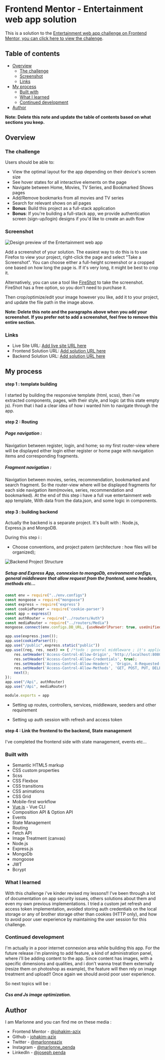 # Frontend Mentor - Entertainment web app solution

This is a solution to the [Entertainment web app challenge on Frontend Mentor, you can click here to view the chalenge](https://www.frontendmentor.io/challenges/entertainment-web-app-J-UhgAW1X). 

## Table of contents

- [Overview](#overview)
  - [The challenge](#the-challenge)
  - [Screenshot](#screenshot)
  - [Links](#links)
- [My process](#my-process)
  - [Built with](#built-with)
  - [What I learned](#what-i-learned)
  - [Continued development](#continued-development)
- [Author](#author)

**Note: Delete this note and update the table of contents based on what sections you keep.**

## Overview

### The challenge

Users should be able to:

- View the optimal layout for the app depending on their device's screen size
- See hover states for all interactive elements on the page
- Navigate between Home, Movies, TV Series, and Bookmarked Shows pages
- Add/Remove bookmarks from all movies and TV series
- Search for relevant shows on all pages
- **Bonus**: Build this project as a full-stack application
- **Bonus**: If you're building a full-stack app, we provide authentication screen (sign-up/login) designs if you'd like to create an auth flow

### Screenshot

![Design preview of the Entertainment web app](./src/assets/design/preview.jpg)

Add a screenshot of your solution. The easiest way to do this is to use Firefox to view your project, right-click the page and select "Take a Screenshot". You can choose either a full-height screenshot or a cropped one based on how long the page is. If it's very long, it might be best to crop it.

Alternatively, you can use a tool like [FireShot](https://getfireshot.com/) to take the screenshot. FireShot has a free option, so you don't need to purchase it. 

Then crop/optimize/edit your image however you like, add it to your project, and update the file path in the image above.

**Note: Delete this note and the paragraphs above when you add your screenshot. If you prefer not to add a screenshot, feel free to remove this entire section.**

### Links

- Live Site URL: [Add live site URL here](https://your-live-site-url.com)
- Frontend Solution URL: [Add solution URL here](https://your-solution-url.com)
- Backend Solution URL: [Add solution URL here](https://your-solution-url.com)

## My process
#### step 1 : template building
I started by building the responsive template (html, scss), then i've extracted components, pages, with their style, and logic (at this state empty js).
From that i had a clear idea of how i wanted him to navigate through the app.

#### step 2 : Routing
##### Page navigation : 
Navigation between register, login, and home; so my first router-view where will be displayed either login either register or home page with navigation items and corresponding fragments.

##### Fragment navigation :
Navigation between  movies, series, recommendation, bookmarked and search fragment.
So the router-view where will be displayed fragments for each side navigation item(movies, series, recommendation and bookmarked).
At the end of this step i have a full vue entertainment web app template, With data from the data.json, and some logic in components.

#### step 3 : building backend 
Actually the backend is a separate project.
It's built with : Node.js, Express.js and MongoDB.

During this step i : 

- Choose conventions, and project patern (architecture : how files will be organized); 

![Backend Project Structure](./src/assets/backend%20pattern.PNG)



##### Setup and Express App, connexion to mongoDb, environment configs, general middleware that allow request from the frontend, some headers, methods etc...
```js
const env = require("../env.configs")
const mongoose = require("mongoose")
const express = require('express')
const cookieParser = require('cookie-parser')
const app = express()
const authRouter = require("../routers/Auth")
const mediaRouter = require("../routers/Media")
mongoose.connect(env.configs.DB_URL, {useNewUrlParser: true, useUnifiedTopology: true}).then(() => console.log(' MongoDB : connexion Ok !')).catch(() => console.log('MongoDB : connexion Ko !'));

app.use(express.json());
app.use(cookieParser());
app.use("/public",express.static("public"))
app.use((req, res, next) => { /*todo : general middleware ; it's applied to every request*/
    res.setHeader('Access-Control-Allow-Origin', 'http://localhost:8080');
    res.setHeader('Access-Control-Allow-Credentials', true);
    res.setHeader('Access-Control-Allow-Headers', 'Origin, X-Requested-With, Content, Accept, Content-Type, Authorization');
    res.setHeader('Access-Control-Allow-Methods', 'GET, POST, PUT, DELETE, PATCH, OPTIONS');
    next();
});
app.use("/Api", authRouter)
app.use("/Api", mediaRouter)

module.exports = app
```

- Setting up routes, controllers, services, middleware, seeders and other requirement 

- Setting up auth session with refresh and access token  

#### step 4 : Link the frontend to the backend,  State management  
I've completed the frontend side with state management, events etc... 

### Built with

- Semantic HTML5 markup
- CSS custom properties
- Scss
- CSS Flexbox
- CSS transitions
- CSS animations
- CSS Grid
- Mobile-first workflow
- [Vue.js](https://nextjs.org/) - Vue CLI
- Composition API & Option API
- Events
- State Management
- Routing 
- Fetch API 
- Image Treatment (canvas) 
- Node.js   
- Express.js   
- MongoDb   
- mongoose   
- JWT   
- Bcrypt   

### What I learned

With this challenge i've kinder revised my lessons!!
I've been through a lot of documentation on app security issues, others solutions about them and even my own previous implementations.
I tried a custom jwt refresh and access token implementation, avoided storing auth credentials on the local storage or any of brother storage other than cookies (HTTP only), and how to avoid poor user experience by maintaining the user session for this challenge.
   
### Continued development


I'm actually in a poor internet connexion area while building this app.
For the future release i'm planning to add feature, a kind of administration panel, where i'll be adding content to the app.
Since content has images, with a specific dimensions and qualities, and i don't wanna treat them externally (resize them on photoshop as example), the feature will then rely on image treatment and upload!!
Once again we should avoid poor user experience.

So next topics will be : 
##### Css and Js image optimization.


## Author
I am Marlonne and you can find me on these media : 
- Frontend Mentor - [@johakim-azix](https://www.frontendmentor.io/profile/johakim-azix)
- Github  - [johakim-azix](https://github.com/johakim-azix/)
- Twitter - [@marlonneazix](https://twitter.com/marlonneazix)
- Instagram - [@marlonne_penda](https://www.instagram.com/marlonne_penda/)
- LinkedIn - [@joseph penda](https://www.linkedin.com/in/joseph-penda-051a111a7)
